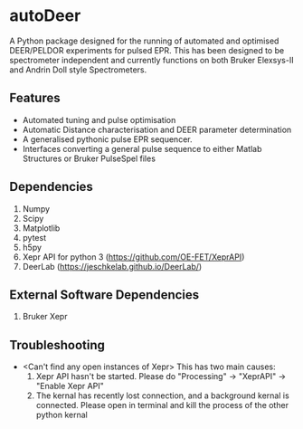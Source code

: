 # autoDeer
A Python package designed for the running of automated and optimised DEER/PELDOR experiments for pulsed EPR. This has been designed to be spectrometer independent and currently functions on both Bruker Elexsys-II and Andrin Doll style Spectrometers. 

## Features
- Automated tuning and pulse optimisation
- Automatic Distance characterisation and DEER parameter determination
- A generalised pythonic pulse EPR sequencer.
- Interfaces converting a general pulse sequence to either Matlab Structures or Bruker PulseSpel files 

## Dependencies
1) Numpy
2) Scipy
3) Matplotlib
4) pytest
5) h5py
7) Xepr API for python 3 (https://github.com/OE-FET/XeprAPI)
8) DeerLab (https://jeschkelab.github.io/DeerLab/)

## External Software Dependencies
1) Bruker Xepr

## Troubleshooting
- <Can't find any open instances of Xepr>
    This has two main causes:
    1) Xepr API hasn't be started. Please do "Processing" -> "XeprAPI" -> "Enable Xepr API"
    2) The kernal has recently lost connection, and a background kernal is connected. Please open <htop> in terminal and
    kill the process of the other python kernal



